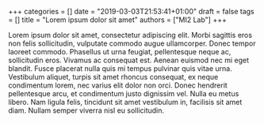 +++
categories = []
date = "2019-03-03T21:53:41+01:00"
draft = false
tags = []
title = "Lorem ipsum dolor sit amet"
authors = ["MI2 Lab"]
+++


Lorem ipsum dolor sit amet, consectetur adipiscing elit. Morbi sagittis eros non felis sollicitudin, vulputate commodo augue ullamcorper. Donec tempor laoreet commodo. Phasellus ut urna feugiat, pellentesque neque ac, sollicitudin eros. Vivamus ac consequat est. Aenean euismod nec mi eget blandit. Fusce placerat nulla quis mi tempus pulvinar quis vitae urna. Vestibulum aliquet, turpis sit amet rhoncus consequat, ex neque condimentum lorem, nec varius elit dolor non orci. Donec hendrerit pellentesque arcu, et condimentum justo dignissim vel. Nulla eu metus libero. Nam ligula felis, tincidunt sit amet vestibulum in, facilisis sit amet diam. Nullam semper viverra nisl eu sollicitudin.
